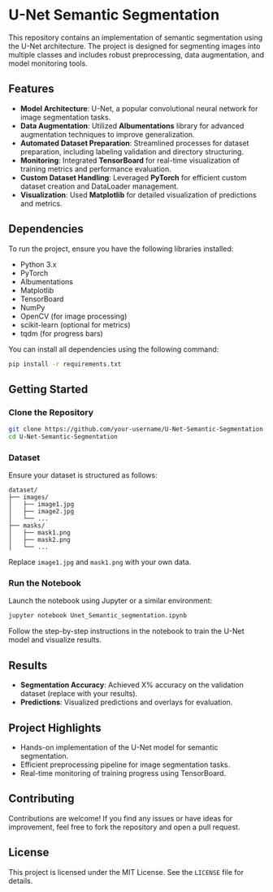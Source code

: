 
# U-Net Semantic Segmentation

This repository contains an implementation of semantic segmentation using the U-Net architecture. The project is designed for segmenting images into multiple classes and includes robust preprocessing, data augmentation, and model monitoring tools.

## Features

- **Model Architecture**: U-Net, a popular convolutional neural network for image segmentation tasks.
- **Data Augmentation**: Utilized **Albumentations** library for advanced augmentation techniques to improve generalization.
- **Automated Dataset Preparation**: Streamlined processes for dataset preparation, including labeling validation and directory structuring.
- **Monitoring**: Integrated **TensorBoard** for real-time visualization of training metrics and performance evaluation.
- **Custom Dataset Handling**: Leveraged **PyTorch** for efficient custom dataset creation and DataLoader management.
- **Visualization**: Used **Matplotlib** for detailed visualization of predictions and metrics.

## Dependencies

To run the project, ensure you have the following libraries installed:

- Python 3.x
- PyTorch
- Albumentations
- Matplotlib
- TensorBoard
- NumPy
- OpenCV (for image processing)
- scikit-learn (optional for metrics)
- tqdm (for progress bars)

You can install all dependencies using the following command:

```bash
pip install -r requirements.txt
```

## Getting Started

### Clone the Repository

```bash
git clone https://github.com/your-username/U-Net-Semantic-Segmentation.git
cd U-Net-Semantic-Segmentation
```

### Dataset

Ensure your dataset is structured as follows:

```
dataset/
├── images/
│   ├── image1.jpg
│   ├── image2.jpg
│   └── ...
├── masks/
│   ├── mask1.png
│   ├── mask2.png
│   └── ...
```

Replace `image1.jpg` and `mask1.png` with your own data.

### Run the Notebook

Launch the notebook using Jupyter or a similar environment:

```bash
jupyter notebook Unet_Semantic_segmentation.ipynb
```

Follow the step-by-step instructions in the notebook to train the U-Net model and visualize results.

## Results

- **Segmentation Accuracy**: Achieved X% accuracy on the validation dataset (replace with your results).
- **Predictions**: Visualized predictions and overlays for evaluation.

## Project Highlights

- Hands-on implementation of the U-Net model for semantic segmentation.
- Efficient preprocessing pipeline for image segmentation tasks.
- Real-time monitoring of training progress using TensorBoard.

## Contributing

Contributions are welcome! If you find any issues or have ideas for improvement, feel free to fork the repository and open a pull request.

## License

This project is licensed under the MIT License. See the `LICENSE` file for details.
